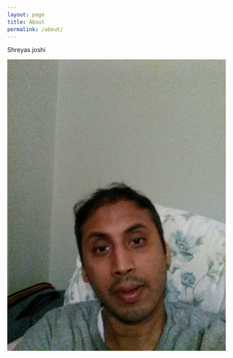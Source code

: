 ```yaml
---
layout: page
title: About
permalink: /about/
---
```


Shreyas joshi

<img src="/assets/img/About_Pic.jpg" alt="About Pic">
